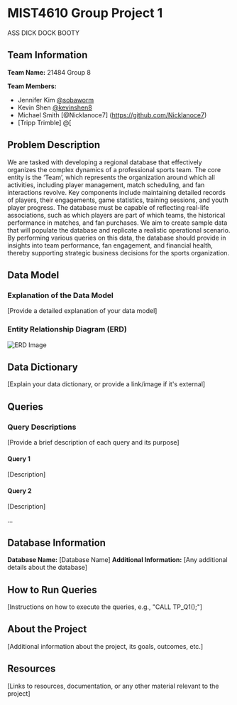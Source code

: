 # MIST4610 Group Project 1
ASS DICK DOCK BOOTY
## Team Information
**Team Name:** 21484 Group 8

**Team Members:**
- Jennifer Kim [@sobaworm](https://github.com/sobaworm/)
- Kevin Shen [@kevinshen8](https://github.com/kevinshen8)
- Michael Smith [@Nicklanoce7] (https://github.com/Nicklanoce7)
- [Tripp Trimble] @[

## Problem Description
We are tasked with developing a regional database that effectively organizes the complex dynamics of a professional sports team. The core entity is the ‘Team’, which represents the organization around which all activities, including player management, match scheduling, and fan interactions revolve. Key components include maintaining detailed records of players, their engagements, game statistics, training sessions, and youth player progress. The database must be capable of reflecting real-life associations, such as which players are part of which teams, the historical performance in matches, and fan purchases. We aim to create sample data that will populate the database and replicate a realistic operational scenario. By performing various queries on this data, the database should provide in insights into team performance, fan engagement, and financial health, thereby supporting strategic business decisions for the sports organization. 

## Data Model
### Explanation of the Data Model
[Provide a detailed explanation of your data model]

### Entity Relationship Diagram (ERD)
![ERD Image](link-to-erd-image)

## Data Dictionary
[Explain your data dictionary, or provide a link/image if it's external]

## Queries
### Query Descriptions
[Provide a brief description of each query and its purpose]

#### Query 1
[Description]

#### Query 2
[Description]

...

## Database Information
**Database Name:** [Database Name]
**Additional Information:** [Any additional details about the database]

## How to Run Queries
[Instructions on how to execute the queries, e.g., "CALL TP_Q1();"]

## About the Project
[Additional information about the project, its goals, outcomes, etc.]

## Resources
[Links to resources, documentation, or any other material relevant to the project]
